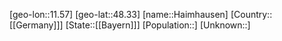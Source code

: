 ﻿---
location: [48.33,11.57]
type: City
tags:
- geo/City


SpocWebEntityId: 30710
isDeleted: false
confidential: public

---
[geo-lon::11.57]
[geo-lat::48.33]
[name::Haimhausen]
[Country::[[Germany]]]
[State::[[Bayern]]]
[Population::]
[Unknown::]


